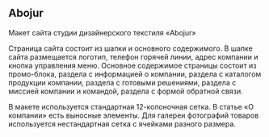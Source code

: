
## Abojur
Макет сайта студии дизайнерского текстиля «Abojur»

Страница сайта состоит из шапки и основного содержимого. В шапке сайта размещается логотип, телефон горячей линии, адрес компании и кнопка управления меню. Основное содержимое страницы состоит из промо-блока, раздела с информацией о компании, раздела с каталогом продукции компании, раздела с готовыми решениями, раздела с миссией компании и командой, раздела с формой обратной связи.

В макете используется стандартная 12-колоночная сетка. В статье «О компании» есть выносные элементы. Для галереи фотографий товаров используется нестандартная сетка с ячейками разного размера.
